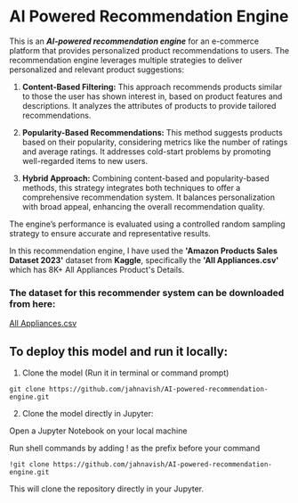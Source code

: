 # AI Powered Recommendation Engine
This is an ***AI-powered recommendation engine*** for an e-commerce platform that provides personalized product recommendations to users. The recommendation engine leverages multiple strategies to deliver personalized and relevant product suggestions:

1. **Content-Based Filtering:** This approach recommends products similar to those the user has shown interest in, based on product features and descriptions. It analyzes the attributes of products to provide tailored recommendations.

2. **Popularity-Based Recommendations:** This method suggests products based on their popularity, considering metrics like the number of ratings and average ratings. It addresses cold-start problems by promoting well-regarded items to new users.

3. **Hybrid Approach:** Combining content-based and popularity-based methods, this strategy integrates both techniques to offer a comprehensive recommendation system. It balances personalization with broad appeal, enhancing the overall recommendation quality.

The engine’s performance is evaluated using a controlled random sampling strategy to ensure accurate and representative results.

In this recommendation engine, I have used the **'Amazon Products Sales Dataset 2023'** dataset from **Kaggle**, specifically the **'All Appliances.csv'** which has 8K+ All Appliances Product's Details.

### The dataset for this recommender system can be downloaded from here:

[All Appliances.csv](https://www.kaggle.com/datasets/lokeshparab/amazon-products-dataset/data?select=All+Appliances.csv) 

## To deploy this model and run it locally:

1. Clone the model (Run it in terminal or command prompt)

`git clone https://github.com/jahnavish/AI-powered-recommendation-engine.git`

2. Clone the model directly in Jupyter:

Open a Jupyter Notebook on your local machine

Run shell commands by adding ! as the prefix before your command

`!git clone https://github.com/jahnavish/AI-powered-recommendation-engine.git`

This will clone the repository directly in your Jupyter.
